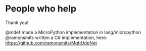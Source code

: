 # People who help

Thank you!

@mdef made a MicroPython implementation in lang/micropython
@ramonsmits written a C# implementation, here: https://github.com/ramonsmits/MqttUdpNet
